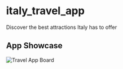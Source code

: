 # italy_travel_app

Discover the best attractions Italy has to offer

## App Showcase
![Travel App Board](https://user-images.githubusercontent.com/60574717/189409039-f3237f83-6076-4874-a8bb-c81592b6705b.jpg)